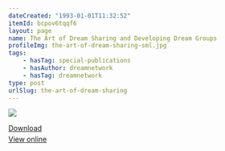 ```yaml
---
dateCreated: "1993-01-01T11:32:52"
itemId: bcpov6tqqf6
layout: page
name: The Art of Dream Sharing and Developing Dream Groups
profileImg: the-art-of-dream-sharing-sml.jpg
tags:
    - hasTag: special-publications
    - hasAuthor: dreamnetwork
    - hasTag: dreamnetwork
type: post
urlSlug: the-art-of-dream-sharing
---
```


<img class="card-journal-img" src="../images/the-art-of-dream-sharing-rect.jpg"/><p style="margin-block-end: 5px; margin-block-start: 5px;"><a href="../files/pdfs/Volume_publications/publications.the-art-of-dream-sharing.pdf" download="">Download</a></p><p style="margin-block-end: 5px; margin-block-start: 5px;"><a href="../files/pdfs/Volume_publications/publications.the-art-of-dream-sharing.pdf">View online</a></p>
